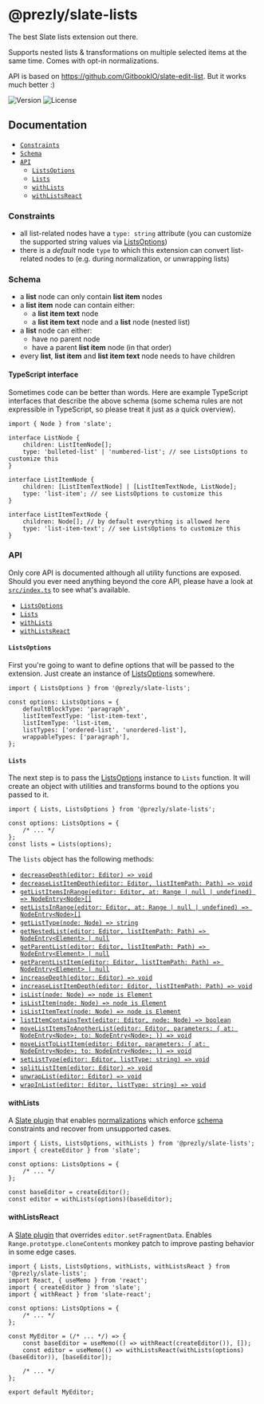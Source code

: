 # @prezly/slate-lists

The best Slate lists extension out there.

Supports nested lists & transformations on multiple selected items at the same time. Comes with opt-in normalizations.

API is based on https://github.com/GitbookIO/slate-edit-list. But it works much better :)

![Version](https://img.shields.io/npm/v/@prezly/slate-lists)
![License](https://img.shields.io/npm/l/@prezly/slate-lists)

## Documentation

-   [`Constraints`](#Constraints)
-   [`Schema`](#Schema)
-   [`API`](#API)
    -   [`ListsOptions`](#ListsOptions)
    -   [`Lists`](#Lists)
    -   [`withLists`](#withLists)
    -   [`withListsReact`](#withListsReact)

### Constraints

-   all list-related nodes have a `type: string` attribute (you can customize the supported string values via [ListsOptions](src/types.ts))
-   there is a _default_ node `type` to which this extension can convert list-related nodes to (e.g. during normalization, or unwrapping lists)

### Schema

-   a **list** node can only contain **list item** nodes
-   a **list item** node can contain either:
    -   a **list item text** node
    -   a **list item text** node and a **list** node (nested list)
-   a **list** node can either:
    -   have no parent node
    -   have a parent **list item** node (in that order)
-   every **list**, **list item** and **list item text** node needs to have children

#### TypeScript interface

Sometimes code can be better than words. Here are example TypeScript interfaces that describe the above schema (some schema rules are not expressible in TypeScript, so please treat it just as a quick overview).

```tsx
import { Node } from 'slate';

interface ListNode {
    children: ListItemNode[];
    type: 'bulleted-list' | 'numbered-list'; // see ListsOptions to customize this
}

interface ListItemNode {
    children: [ListItemTextNode] | [ListItemTextNode, ListNode];
    type: 'list-item'; // see ListsOptions to customize this
}

interface ListItemTextNode {
    children: Node[]; // by default everything is allowed here
    type: 'list-item-text'; // see ListsOptions to customize this
}
```

### API

Only core API is documented although all utility functions are exposed. Should you ever need anything beyond the core API, please have a look at [`src/index.ts`](src/index.ts) to see what's available.

-   [`ListsOptions`](#ListsOptions)
-   [`Lists`](#Lists)
-   [`withLists`](#withLists)
-   [`withListsReact`](#withListsReact)

#### `ListsOptions`

First you're going to want to define options that will be passed to the extension. Just create an instance of [ListsOptions](src/types.ts) somewhere.

```tsx
import { ListsOptions } from '@prezly/slate-lists';

const options: ListsOptions = {
    defaultBlockType: 'paragraph',
    listItemTextType: 'list-item-text',
    listItemType: 'list-item,
    listTypes: ['ordered-list', 'unordered-list'],
    wrappableTypes: ['paragraph'],
};
```

#### `Lists`

The next step is to pass the [ListsOptions](src/types.ts) instance to `Lists` function. It will create an object with utilities and transforms bound to the options you passed to it.

```tsx
import { Lists, ListsOptions } from '@prezly/slate-lists';

const options: ListsOptions = {
    /* ... */
};
const lists = Lists(options);
```

The `lists` object has the following methods:

-   [`decreaseDepth(editor: Editor) => void`](src/lib/decreaseDepth.ts)
-   [`decreaseListItemDepth(editor: Editor, listItemPath: Path) => void`](src/lib/decreaseListItemDepth.ts)
-   [`getListItemsInRange(editor: Editor, at: Range | null | undefined) => NodeEntry<Node>[]`](src/lib/getListItemsInRange.ts)
-   [`getListsInRange(editor: Editor, at: Range | null | undefined) => NodeEntry<Node>[]`](src/lib/getListsInRange.ts)
-   [`getListType(node: Node) => string`](src/lib/getListType.ts)
-   [`getNestedList(editor: Editor, listItemPath: Path) => NodeEntry<Element> | null`](src/lib/getNestedList.ts)
-   [`getParentList(editor: Editor, listItemPath: Path) => NodeEntry<Element> | null`](src/lib/getParentList.ts)
-   [`getParentListItem(editor: Editor, listItemPath: Path) => NodeEntry<Element> | null`](src/lib/getParentListItem.ts)
-   [`increaseDepth(editor: Editor) => void`](src/lib/increaseDepth.ts)
-   [`increaseListItemDepth(editor: Editor, listItemPath: Path) => void`](src/lib/increaseListItemDepth.ts)
-   [`isList(node: Node) => node is Element`](src/lib/isList.ts)
-   [`isListItem(node: Node) => node is Element`](src/lib/isListItem.ts)
-   [`isListItemText(node: Node) => node is Element`](src/lib/isListItemText.ts)
-   [`listItemContainsText(editor: Editor, node: Node) => boolean`](src/lib/listItemContainsText.ts)
-   [`moveListItemsToAnotherList(editor: Editor, parameters: { at: NodeEntry<Node>; to: NodeEntry<Node>; }) => void`](src/lib/moveListItemsToAnotherList.ts)
-   [`moveListToListItem(editor: Editor, parameters: { at: NodeEntry<Node>; to: NodeEntry<Node>; }) => void`](src/lib/moveListToListItem.ts)
-   [`setListType(editor: Editor, listType: string) => void`](src/lib/setListType.ts)
-   [`splitListItem(editor: Editor) => void`](src/lib/splitListItem.ts)
-   [`unwrapList(editor: Editor) => void`](src/lib/unwrapList.ts)
-   [`wrapInList(editor: Editor, listType: string) => void`](src/lib/wrapInList.ts)

#### withLists

A [Slate plugin](https://docs.slatejs.org/concepts/07-plugins) that enables [normalizations](https://docs.slatejs.org/concepts/10-normalizing) which enforce [schema](#Schema) constraints and recover from unsupported cases.

```tsx
import { Lists, ListsOptions, withLists } from '@prezly/slate-lists';
import { createEditor } from 'slate';

const options: ListsOptions = {
    /* ... */
};

const baseEditor = createEditor();
const editor = withLists(options)(baseEditor);
```

#### withListsReact

A [Slate plugin](https://docs.slatejs.org/concepts/07-plugins) that overrides `editor.setFragmentData`. Enables `Range.prototype.cloneContents` monkey patch to improve pasting behavior in some edge cases.

```tsx
import { Lists, ListsOptions, withLists, withListsReact } from '@prezly/slate-lists';
import React, { useMemo } from 'react';
import { createEditor } from 'slate';
import { withReact } from 'slate-react';

const options: ListsOptions = {
    /* ... */
};

const MyEditor = (/* ... */) => {
    const baseEditor = useMemo(() => withReact(createEditor()), []);
    const editor = useMemo(() => withListsReact(withLists(options)(baseEditor)), [baseEditor]);

    /* ... */
};

export default MyEditor;
```

